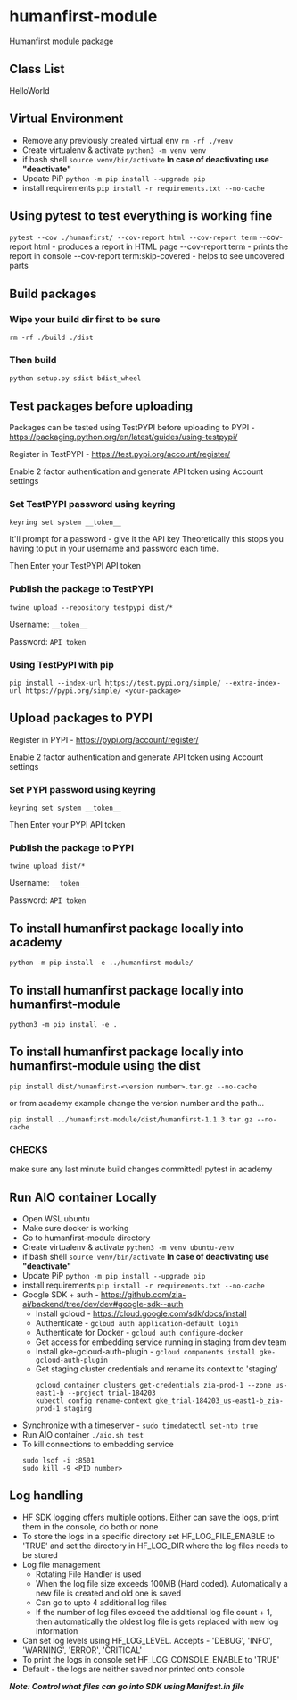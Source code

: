 # humanfirst-module
Humanfirst module package

## Class List
HelloWorld

## Virtual Environment
* Remove any previously created virtual env `rm -rf ./venv`
* Create virtualenv & activate `python3 -m venv venv` 
* if bash shell `source venv/bin/activate` **In case of deactivating use "deactivate"**
* Update PiP `python -m pip install --upgrade pip`
* install requirements  `pip install -r requirements.txt --no-cache`

## Using pytest to test everything is working fine
`pytest --cov ./humanfirst/ --cov-report html --cov-report term`
--cov-report html - produces a report in HTML page
--cov-report term - prints the report in console
--cov-report term:skip-covered - helps to see uncovered parts

## Build packages

### Wipe your build dir first to be sure
`rm -rf ./build ./dist`

### Then build
`python setup.py sdist bdist_wheel`

## Test packages before uploading
Packages can be tested using TestPYPI before uploading to PYPI - https://packaging.python.org/en/latest/guides/using-testpypi/

Register in TestPYPI - https://test.pypi.org/account/register/

Enable 2 factor authentication and generate API token using Account settings

### Set TestPYPI password using keyring
`keyring set system __token__`

It'll prompt for a password - give it the API key
Theoretically this stops you having to put in your username and password each time.

Then Enter your TestPYPI API token

### Publish the package to TestPYPI
`twine upload --repository testpypi dist/*`

Username: `__token__`

Password: `API token`

### Using TestPyPI with pip
`pip install --index-url https://test.pypi.org/simple/ --extra-index-url https://pypi.org/simple/ <your-package>`

## Upload packages to PYPI
Register in PYPI - https://pypi.org/account/register/

Enable 2 factor authentication and generate API token using Account settings

### Set PYPI password using keyring
`keyring set system __token__`

Then Enter your PYPI API token

### Publish the package to PYPI
`twine upload dist/*`

Username: `__token__`

Password: `API token`

## To install humanfirst package locally into academy

`python -m pip install -e ../humanfirst-module/`

## To install humanfirst package locally into humanfirst-module

`python3 -m pip install -e .`

## To install humanfirst package locally into humanfirst-module using the dist

`pip install dist/humanfirst-<version number>.tar.gz --no-cache`

or from academy example change the version number and the path...

`pip install ../humanfirst-module/dist/humanfirst-1.1.3.tar.gz --no-cache`

### CHECKS

make sure any last minute build changes committed!
pytest in academy

## Run AIO container Locally
* Open WSL ubuntu
* Make sure docker is working
* Go to humanfirst-module directory
* Create virtualenv & activate `python3 -m venv ubuntu-venv` 
* if bash shell `source venv/bin/activate` **In case of deactivating use "deactivate"**
* Update PiP `python -m pip install --upgrade pip`
* install requirements  `pip install -r requirements.txt --no-cache`
* Google SDK + auth - https://github.com/zia-ai/backend/tree/dev/dev#google-sdk--auth
    * Install gcloud - https://cloud.google.com/sdk/docs/install
    * Authenticate - `gcloud auth application-default login`
    * Authenticate for Docker - `gcloud auth configure-docker`
    * Get access for embedding service running in staging from dev team 
    * Install gke-gcloud-auth-plugin - `gcloud components install gke-gcloud-auth-plugin`
    * Get staging cluster credentials and rename its context to 'staging'
        ```
        gcloud container clusters get-credentials zia-prod-1 --zone us-east1-b --project trial-184203
        kubectl config rename-context gke_trial-184203_us-east1-b_zia-prod-1 staging
        ```
* Synchronize with a timeserver - `sudo timedatectl set-ntp true`
* Run AIO container `./aio.sh test`
* To kill connections to embedding service
    ```
    sudo lsof -i :8501
    sudo kill -9 <PID number>
    ```

## Log handling
* HF SDK logging offers multiple options. Either can save the logs, print them in the console, do both or none
* To store the logs in a specific directory set HF_LOG_FILE_ENABLE to 'TRUE' and set the directory in HF_LOG_DIR where the log files needs to be stored
* Log file management
    * Rotating File Handler is used
    * When the log file size exceeds 100MB (Hard coded). Automatically a new file is created and old one is saved
    * Can go to upto 4 additional log files
    * If the number of log files exceed the additional log file count + 1, then automatically the oldest log file is gets replaced with new log information
* Can set log levels using HF_LOG_LEVEL. Accepts - 'DEBUG', 'INFO', 'WARNING', 'ERROR', 'CRITICAL' 
* To print the logs in console set HF_LOG_CONSOLE_ENABLE to 'TRUE'
* Default - the logs are neither saved nor printed onto console

***Note: Control what files can go into SDK using Manifest.in file***